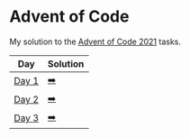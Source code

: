 # Advent of Code

My solution to the [Advent of Code 2021](https://adventofcode.com) tasks.

| Day                                          | Solution                                               |
|----------------------------------------------|--------------------------------------------------------|
| [Day 1](https://adventofcode.com/2021/day/1) | [➡️️](src/main/kotlin/de/mowee/advent/of/code/Day1.kt) |
| [Day 2](https://adventofcode.com/2021/day/2) | [➡️](src/main/kotlin/de/mowee/advent/of/code/Day2.kt)  |
| [Day 3](https://adventofcode.com/2021/day/3) | [➡️](src/main/kotlin/de/mowee/advent/of/code/Day3.kt)  |
